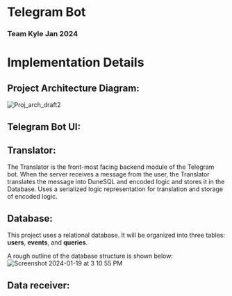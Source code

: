 # Telegram Bot
### Team Kyle Jan 2024
# Implementation Details

## Project Architecture Diagram:
![Proj_arch_draft2](https://github.com/adam-gill/tg_trading_bot/assets/81604772/8b6f2fb3-c168-4659-b834-e8acb87e110b)


## Telegram Bot UI:


## Translator:
The Translator is the front-most facing backend module of the Telegram bot. When the server receives a message from the user, the Translator translates the message into DuneSQL and encoded logic and stores it in the Database. Uses a serialized logic representation for translation and storage of encoded logic.

## Database:
This project uses a relational database. It will be organized into three tables: **users**, **events**, and **queries**.

A rough outline of the database structure is shown below:
![Screenshot 2024-01-19 at 3 10 55 PM](https://github.com/adam-gill/tg_trading_bot/assets/81604772/1e94b320-315a-4233-bd5f-c2363181a87e)



## Data receiver:
